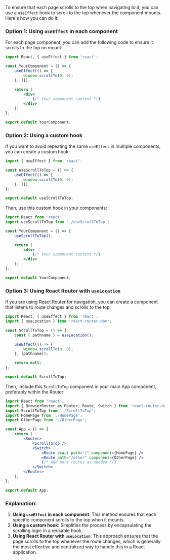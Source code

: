 To ensure that each page scrolls to the top when navigating to it, you can use a `useEffect` hook to scroll to the top whenever the component mounts. Here's how you can do it:

### Option 1: Using `useEffect` in each component

For each page component, you can add the following code to ensure it scrolls to the top on mount:

```jsx
import React, { useEffect } from 'react';

const YourComponent = () => {
    useEffect(() => {
        window.scrollTo(0, 0);
    }, []);

    return (
        <div>
            {/* Your component content */}
        </div>
    );
};

export default YourComponent;
```

### Option 2: Using a custom hook

If you want to avoid repeating the same `useEffect` in multiple components, you can create a custom hook:

```jsx
import { useEffect } from 'react';

const useScrollToTop = () => {
    useEffect(() => {
        window.scrollTo(0, 0);
    }, []);
};

export default useScrollToTop;
```

Then, use this custom hook in your components:

```jsx
import React from 'react';
import useScrollToTop from './useScrollToTop';

const YourComponent = () => {
    useScrollToTop();

    return (
        <div>
            {/* Your component content */}
        </div>
    );
};

export default YourComponent;
```

### Option 3: Using React Router with `useLocation`

If you are using React Router for navigation, you can create a component that listens to route changes and scrolls to the top:

```jsx
import React, { useEffect } from 'react';
import { useLocation } from 'react-router-dom';

const ScrollToTop = () => {
    const { pathname } = useLocation();

    useEffect(() => {
        window.scrollTo(0, 0);
    }, [pathname]);

    return null;
};

export default ScrollToTop;
```

Then, include this `ScrollToTop` component in your main App component, preferably within the Router:

```jsx
import React from 'react';
import { BrowserRouter as Router, Route, Switch } from 'react-router-dom';
import ScrollToTop from './ScrollToTop';
import HomePage from './HomePage';
import OtherPage from './OtherPage';

const App = () => {
    return (
        <Router>
            <ScrollToTop />
            <Switch>
                <Route exact path="/" component={HomePage} />
                <Route path="/other" component={OtherPage} />
                {/* Add more routes as needed */}
            </Switch>
        </Router>
    );
};

export default App;
```

### Explanation:
1. **Using `useEffect` in each component**: This method ensures that each specific component scrolls to the top when it mounts.
2. **Using a custom hook**: Simplifies the process by encapsulating the scrolling logic in a reusable hook.
3. **Using React Router with `useLocation`**: This approach ensures that the page scrolls to the top whenever the route changes, which is generally the most effective and centralized way to handle this in a React application.